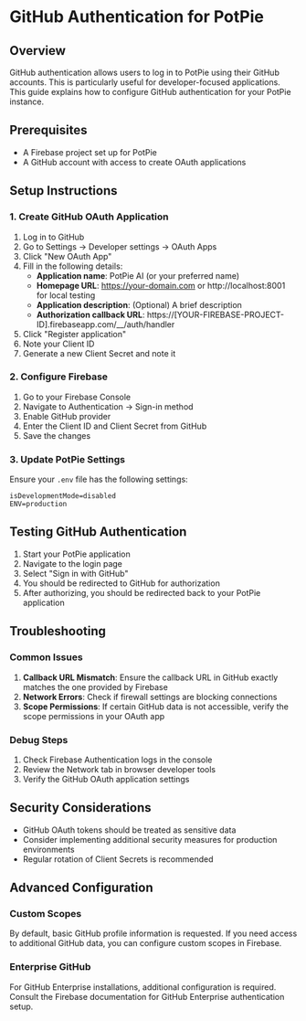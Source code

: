 # GitHub Authentication for PotPie

## Overview
GitHub authentication allows users to log in to PotPie using their GitHub accounts. This is particularly useful for developer-focused applications. This guide explains how to configure GitHub authentication for your PotPie instance.

## Prerequisites
- A Firebase project set up for PotPie
- A GitHub account with access to create OAuth applications

## Setup Instructions

### 1. Create GitHub OAuth Application

1. Log in to GitHub
2. Go to Settings → Developer settings → OAuth Apps
3. Click "New OAuth App"
4. Fill in the following details:
   - **Application name**: PotPie AI (or your preferred name)
   - **Homepage URL**: https://your-domain.com or http://localhost:8001 for local testing
   - **Application description**: (Optional) A brief description
   - **Authorization callback URL**: https://[YOUR-FIREBASE-PROJECT-ID].firebaseapp.com/__/auth/handler
5. Click "Register application"
6. Note your Client ID
7. Generate a new Client Secret and note it

### 2. Configure Firebase

1. Go to your Firebase Console
2. Navigate to Authentication → Sign-in method
3. Enable GitHub provider
4. Enter the Client ID and Client Secret from GitHub
5. Save the changes

### 3. Update PotPie Settings

Ensure your `.env` file has the following settings:
```
isDevelopmentMode=disabled
ENV=production
```

## Testing GitHub Authentication

1. Start your PotPie application
2. Navigate to the login page
3. Select "Sign in with GitHub"
4. You should be redirected to GitHub for authorization
5. After authorizing, you should be redirected back to your PotPie application

## Troubleshooting

### Common Issues

1. **Callback URL Mismatch**: Ensure the callback URL in GitHub exactly matches the one provided by Firebase
2. **Network Errors**: Check if firewall settings are blocking connections
3. **Scope Permissions**: If certain GitHub data is not accessible, verify the scope permissions in your OAuth app

### Debug Steps

1. Check Firebase Authentication logs in the console
2. Review the Network tab in browser developer tools
3. Verify the GitHub OAuth application settings

## Security Considerations

- GitHub OAuth tokens should be treated as sensitive data
- Consider implementing additional security measures for production environments
- Regular rotation of Client Secrets is recommended

## Advanced Configuration

### Custom Scopes
By default, basic GitHub profile information is requested. If you need access to additional GitHub data, you can configure custom scopes in Firebase.

### Enterprise GitHub
For GitHub Enterprise installations, additional configuration is required. Consult the Firebase documentation for GitHub Enterprise authentication setup.
